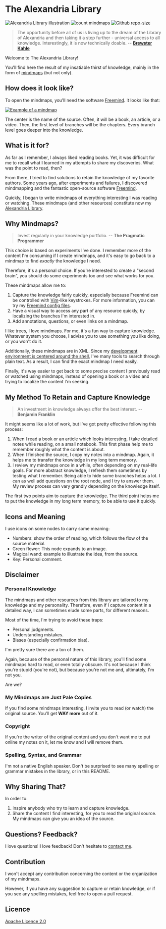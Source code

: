 # The Alexandria Library

![Alexandria Library illustration](./library-of-alexandria.jpg)
![count mindmaps](https://img.shields.io/badge/total_mindmaps-242-blue)
[![Github repo-size](https://img.shields.io/github/repo-size/Phantas0s/alexandria-library.svg?color=success&label=Library%20size)]()

> The opportunity before all of us is living up to the dream of the Library of Alexandria and then taking it a step further - universal access to all knowledge. Interestingly, it is now technically doable. -- **[Brewster Kahle](https://en.wikipedia.org/wiki/Brewster_Kahle)** 

Welcome to The Alexandria Library!

You'll find here the result of my insatiable thirst of knowledge, mainly in the form of [mindmaps](https://en.wikipedia.org/wiki/Mind_map) (but not only).

## How does it look like?

To open the mindmaps, you'll need the software [Freemind](http://freemind.sourceforge.net/wiki/index.php/Main_Page). It looks like that:

[![Example of a mindmap](./example.png)](https://raw.githubusercontent.com/Phantas0s/alexandria-library/master/example.png)

The center is the name of the source. Often, it will be a book, an article, or a video. Then, the first level of branches will be the chapters. Every branch level goes deeper into the knowledge.

## What is it for?

As far as I remember, I always liked reading books. Yet, it was difficult for me to recall what I learned in my attempts to share my discoveries. What was the point to read, then?

From there, I tried to find solutions to retain the knowledge of my favorite authors. Some years ago, after experiments and failures, I discovered mindmapping and the fantastic open-source software [Freemind](http://freemind.sourceforge.net/wiki/index.php/Main_Page).

Quickly, I began to write mindmaps of everything interesting I was reading or watching. These mindmaps (and other resources) constitute now my [Alexandria Library](https://en.wikipedia.org/wiki/Library_of_Alexandria).

## Why Mindmaps?

> Invest regularly in your knowledge portfolio. -- **The Pragmatic Programmer**

This choice is based on experiments I've done. I remember more of the content I'm consuming if I create mindmaps, and it's easy to go back to a mindmap to find *exactly* the knowledge I need.

Therefore, it's a personal choice. If you're interested to create a "second brain", you should do some experiments too and see what works for you. 

These mindmaps allow me to:

1. Capture the knowledge fairly quickly, especially because Freemind can be controlled with [Vim](https://www.vim.org)-like keystrokes. For more information, you can try my [Freemind config files](https://github.com/Phantas0s/.dotfiles/blob/master/install/install-freemind.sh).
2. Have a visual way to access any part of any resource quickly, by localizing the branches I'm interested in.
3. Add annotations, questions, or even links on a mindmap.

I like trees, I love mindmaps. For me, it's a fun way to capture knowledge. Whatever system you choose, I advise you to use something you like doing, or you won't do it.

Additionally, these mindmaps are in XML. Since my [development environment is centered around the shell](https://themouseless.dev), I've many tools to search through plain text. As a result, I can find the exact mindmap I need easily.

Finally, it's way easier to get back to some precise content I previously read or watched using mindmaps, instead of opening a book or a video and trying to localize the content I'm seeking.

## My Method To Retain and Capture Knowledge

> An investment in knowledge always offer the best interest. -- **Benjamin Franklin**

It might seems like a lot of work, but I've got pretty effective following this process:

1. When I read a book or an article which looks interesting, I take detailed notes while reading, on a small notebook. This first phase help me to remember roughly what the content is about.
2. When I finished the source, I copy my notes into a mindmap. Again, it helps me to transfer the knowledge in my long term memory.
3. I review my mindmaps once in a while, often depending on my real-life goals. For more abstract knowledge, I refresh them sometimes by testing what I remember. Being able to hide some branches helps a lot. I can as well add questions on the root node, and I try to answer them. My review process can vary grandly depending on the knowledge itself.

The first two points aim to capture the knowledge. The third point helps me to put the knowledge in my long term memory, to be able to use it quickly.

## Icons and Meaning

I use icons on some nodes to carry some meaning:

* Numbers: show the order of reading, which follows the flow of the source material.
* Green flower: This node expands to an image.
* Magical wand: example to illustrate the idea, from the source.
* Key: Personal comment.

## Disclaimer

### Personal Knowledge

The mindmaps and other resources from this library are tailored to my knowledge and my personality. Therefore, even if I capture content in a detailed way, I can sometimes elude some parts, for different reasons.

Most of the time, I'm trying to avoid these traps:

* Personal judgments.
* Understanding mistakes.
* Biases (especially confirmation bias).

I'm pretty sure there are a ton of them.

Again, because of the personal nature of this library, you'll find some mindmaps hard to read, or even totally obscure. It's not because I think you're stupid (you're not), but because you're not me and, ultimately, I'm not you.

Are we?

### My Mindmaps are Just Pale Copies

If you find some mindmaps interesting, I invite you to read (or watch) the original source. You'll get **WAY more** out of it.

### Copyright

If you're the writer of the original content and you don't want me to put online my notes on it, let me know and I will remove them.

### Spelling, Syntax, and Grammar

I'm not a native English speaker. Don't be surprised to see many spelling or grammar mistakes in the library, or in this README.

## Why Sharing That?

In order to:

1. Inspire anybody who try to learn and capture knowledge.
2. Share the content I find interesting, for you to read the original source. My mindmaps can give you an idea of the source.

## Questions? Feedback?

I love questions! I love feedback! Don't hesitate to [contact me](https://thevaluable.dev/page/about/).

## Contribution

I won't accept any contribution concerning the content or the organization of my mindmaps.

However, if you have any suggestion to capture or retain knowledge, or if you see any spelling mistakes, feel free to open a pull request.

## Licence

[Apache Licence 2.0](https://choosealicense.com/licenses/apache-2.0/)
